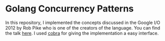 # Golang Concurrency Patterns
In this repository, I implemented the concepts discussed in the Google I/O 2012 by Rob Pike who is one of the creators of the language. You can find the talk [here](https://youtu.be/f6kdp27TYZs). I used [cobra](https://github.com/spf13/cobra) for giving the implementation a easy interface.